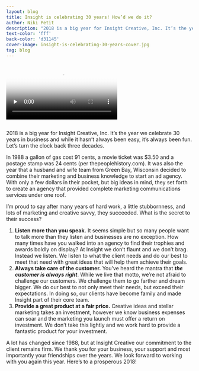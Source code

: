 ```yaml
---
layout: blog
title: Insight is celebrating 30 years! How’d we do it?
author: Niki Petit
description: "2018 is a big year for Insight Creative, Inc. It’s the year we celebrate 30 years in business and while it hasn’t always been easy, it’s always been fun. Let’s turn the clock back three decades. "
text-color: 'fff'
back-color: 'd31145'
cover-image: insight-is-celebrating-30-years-cover.jpg
tag: blog
---
```


<video controls preload="none" poster="/img/blog/insight-is-celebrating-30-years-video-cover.jpg" style="margin-bottom: 1em;">
  <source src="/video/blog/insight-is-celebrating-30-years/30-year-confetti-animation.mp4" type="video/mp4">
    Your browser does not support the video tag.
</video>

2018 is a big year for Insight Creative, Inc. It’s the year we celebrate 30 years in business and while it hasn’t always been easy, it’s always been fun. Let’s turn the clock back three decades. 

In 1988 a gallon of gas cost 91 cents, a movie ticket was $3.50 and a postage stamp was 24 cents (per thepeoplehistory.com). It was also the year that a husband and wife team from Green Bay, Wisconsin decided to combine their marketing and business knowledge to start an ad agency. With only a few dollars in their pocket, but big ideas in mind, they set forth to create an agency that provided complete marketing communications services under one roof. 

I’m proud to say after many years of hard work, a little stubbornness, and lots of marketing and creative savvy, they succeeded. What is the secret to their success?

1. **Listen more than you speak.** It seems simple but so many people want to talk more than they listen and businesses are no exception. How many times have you walked into an agency to find their trophies and awards boldly on display? At Insight we don’t flaunt and we don’t brag. Instead we listen. We listen to what the client needs and do our best to meet that need with great ideas that will help them achieve their goals.
2. **Always take care of the customer.** You’ve heard the mantra that __*the customer is always right*__. While we live that motto, we’re not afraid to challenge our customers. We challenge them to go farther and dream bigger. We do our best to not only meet their needs, but exceed their expectations. In doing so, our clients have become family and made Insight part of their core team.
3. **Provide a great product at a fair price.** Creative ideas and stellar marketing takes an investment, however we know business expenses can soar and the marketing you launch must offer a return on investment. We don’t take this lightly and we work hard to provide a fantastic product for your investment.

A lot has changed since 1988, but at Insight Creative our commitment to the client remains firm.  We thank you for your business, your support and most importantly your friendships over the years.  We look forward to working with you again this year.  Here’s to a prosperous 2018!